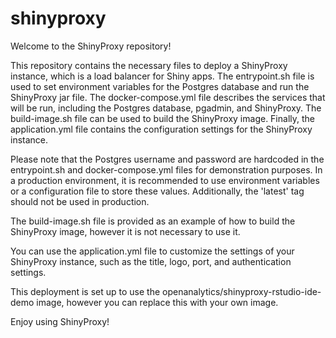 # shinyproxy
Welcome to the ShinyProxy repository!

This repository contains the necessary files to deploy a ShinyProxy instance, which is a load balancer for Shiny apps. The entrypoint.sh file is used to set environment variables for the Postgres database and run the ShinyProxy jar file. The docker-compose.yml file describes the services that will be run, including the Postgres database, pgadmin, and ShinyProxy. The build-image.sh file can be used to build the ShinyProxy image. Finally, the application.yml file contains the configuration settings for the ShinyProxy instance.

Please note that the Postgres username and password are hardcoded in the entrypoint.sh and docker-compose.yml files for demonstration purposes. In a production environment, it is recommended to use environment variables or a configuration file to store these values. Additionally, the 'latest' tag should not be used in production.

The build-image.sh file is provided as an example of how to build the ShinyProxy image, however it is not necessary to use it.

You can use the application.yml file to customize the settings of your ShinyProxy instance, such as the title, logo, port, and authentication settings.

This deployment is set up to use the openanalytics/shinyproxy-rstudio-ide-demo image, however you can replace this with your own image.

Enjoy using ShinyProxy!
